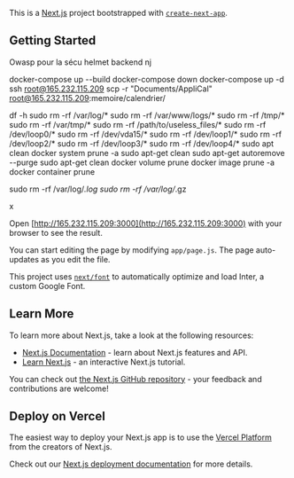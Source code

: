 This is a [Next.js](https://nextjs.org/) project bootstrapped with [`create-next-app`](https://github.com/vercel/next.js/tree/canary/packages/create-next-app).

## Getting Started

Owasp pour la sécu 
helmet backend
nj


docker-compose up --build
docker-compose down
docker-compose up -d
ssh root@165.232.115.209
scp -r "Documents/AppliCal" root@165.232.115.209:memoire/calendrier/


df -h
sudo rm -rf /var/log/*
sudo rm -rf /var/www/logs/*
sudo rm -rf /tmp/*
sudo rm -rf /var/tmp/*
sudo rm -rf /path/to/useless_files/*
sudo rm -rf /dev/loop0/*
sudo rm -rf /dev/vda15/*
sudo rm -rf /dev/loop1/*
sudo rm -rf /dev/loop2/*
sudo rm -rf /dev/loop3/*
sudo rm -rf /dev/loop4/*
sudo apt clean
docker system prune -a
sudo apt-get clean
sudo apt-get autoremove --purge
sudo apt-get clean
docker volume prune
docker image prune -a
docker container prune

sudo rm -rf /var/log/*.log
sudo rm -rf /var/log/*.gz

x

Open [http://165.232.115.209:3000](http://165.232.115.209:3000) with your browser to see the result.

You can start editing the page by modifying `app/page.js`. The page auto-updates as you edit the file.

This project uses [`next/font`](https://nextjs.org/docs/basic-features/font-optimization) to automatically optimize and load Inter, a custom Google Font.

## Learn More

To learn more about Next.js, take a look at the following resources:

- [Next.js Documentation](https://nextjs.org/docs) - learn about Next.js features and API.
- [Learn Next.js](https://nextjs.org/learn) - an interactive Next.js tutorial.

You can check out [the Next.js GitHub repository](https://github.com/vercel/next.js/) - your feedback and contributions are welcome!

## Deploy on Vercel

The easiest way to deploy your Next.js app is to use the [Vercel Platform](https://vercel.com/new?utm_medium=default-template&filter=next.js&utm_source=create-next-app&utm_campaign=create-next-app-readme) from the creators of Next.js.

Check out our [Next.js deployment documentation](https://nextjs.org/docs/deployment) for more details.






